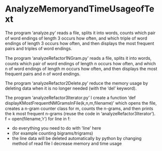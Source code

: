 # AnalyzeMemoryandTimeUsageofText


The program ‘analyze.py’ reads a ﬁle, splits it into words, 
counts which pair of word endings of length 3 occurs how often, and which triple of word endings of length 3 occurs how often, 
and then displays the most frequent pairs and triples of word endings.

The program ‘analyzeRefactor1NGram.py’ reads a ﬁle, splits it into words, 
counts which pair of word endings of length n occurs how often, and which n of word endings of length m occurs how often, 
and then displays the most frequent pairs and n of word endings.

The program ‘analyzeRefactor2Delete.py’  reduce the memory usage by deleting data 
when it is no longer needed (with the ‘del’ keyword). 

The program ‘analyzeRefactor3Iterator.py’  I create a function ‘def displayKMostFrequentNMGramsInFile(k,n,m,ﬁlename)’ 
which opens the ﬁle, creates a n-gram counter class for m, counts the n-grams, and
then prints the k most frequent n-grams (reuse the code in ‘analyzeRefactor3Iterator’). 
f = open(filename,’r’) 
for line in f: 
- do everything you need to do with ’line’ here 
- (for example counting bigrams/trigrams)
- the line data will be deleted automatically by python
by changing method of read file I decrease memory and time usage
